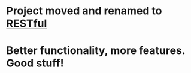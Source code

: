 # Project moved and renamed to [RESTful](http://github.com/flatiron/restful)

# Better functionality, more features. Good stuff!